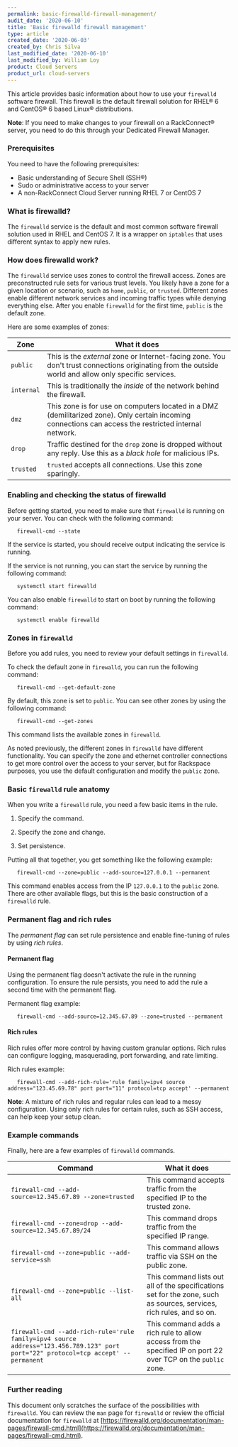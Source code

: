 ```yaml
---
permalink: basic-firewalld-firewall-management/
audit_date: '2020-06-10'
title: 'Basic firewalld firewall management'
type: article
created_date: '2020-06-03'
created_by: Chris Silva
last_modified_date: '2020-06-10'
last_modified_by: William Loy
product: Cloud Servers
product_url: cloud-servers
---
```


This article provides basic information about how to use your `firewalld` software firewall. This firewall is the default firewall solution for RHEL&reg; 6 and CentOS&reg; 6 based Linux&reg; distributions. 

**Note**: If you need to make changes to your firewall on a RackConnect&reg; server, you need to do this through your Dedicated Firewall Manager. 

### Prerequisites

You need to have the following prerequisites:

- Basic understanding of Secure Shell (SSH&reg;)
- Sudo or administrative access to your server
- A non-RackConnect Cloud Server running RHEL 7 or CentOS 7

### What is firewalld?

The `firewalld` service is the default and most common software firewall solution used in RHEL and CentOS 7. It is a wrapper on `iptables` that uses different syntax to apply new rules.

### How does firewalld work?

The `firewalld` service uses zones to control the firewall access. Zones are preconstructed rule sets for various trust levels. You likely have a zone for a given location or scenario, such as `home`, `public`, or `trusted`. Different zones enable different network services and incoming traffic types while denying everything else. After you enable `firewalld` for the first time, `public` is the default zone.

Here are some examples of zones:

| Zone  | What it does  |
|---|---|
| `public`  | This is the *external* zone or Internet-facing zone. You don't trust connections originating from the outside world and allow only specific services. |
|  `internal` | This is traditionally the *inside* of the network behind the firewall.  |
|  `dmz` | This zone is for use on computers located in a DMZ (demilitarized zone). Only certain incoming connections can access the restricted internal network.  |
|  `drop` | Traffic destined for the `drop` zone is dropped without any reply. Use this as a *black hole* for malicious IPs. |
|  `trusted` | `trusted` accepts all connections. Use this zone sparingly.  |


### Enabling and checking the status of firewalld

Before getting started, you need to make sure that `firewalld` is running on your server. You can check with the following command:

       firewall-cmd --state

If the service is started, you should receive output indicating the service is running. 

If the service is not running, you can start the service by running the following command:

       systemctl start firewalld

You can also enable `firewalld` to start on boot by running the following command:

       systemctl enable firewalld


### Zones in `firewalld`

Before you add rules, you need to review your default settings in `firewalld`. 

To check the default zone in `firewalld`, you can run the following command:

       firewall-cmd --get-default-zone

By default, this zone is set to `public`. You can see other zones by using the following command:

       firewall-cmd --get-zones

This command lists the available zones in `firewalld`. 

As noted previously, the different zones in `firewalld` have different functionality. You can specify the zone and ethernet controller connections to get more control over the access to your server, but for Rackspace purposes, you use the default configuration and modify the `public` zone. 


### Basic `firewalld` rule anatomy

When you write a `firewalld` rule, you need a few basic items in the rule. 

1. Specify the command.

2. Specify the zone and change.

3. Set persistence.


Putting all that together, you get something like the following example:

       firewall-cmd --zone=public --add-source=127.0.0.1 --permanent

This command enables access from the IP `127.0.0.1` to the `public` zone. There are other available flags, but this is the basic construction of a `firewalld` rule. 


### Permanent flag and rich rules

The *permanent flag* can set rule persistence and enable fine-tuning of rules by using *rich rules*.

#### Permanent flag

Using the permanent flag doesn't activate the rule in the running configuration. To ensure the rule persists, you need to add the rule a second time with the permanent flag. 

Permanent flag example:

       firewall-cmd --add-source=12.345.67.89 --zone=trusted --permanent


#### Rich rules

Rich rules offer more control by having custom granular options. Rich rules can configure logging, masquerading, port forwarding, and rate limiting.

Rich rules example:

       firewall-cmd --add-rich-rule='rule family=ipv4 source address="123.45.69.78" port port="11" protocol=tcp accept' --permanent


**Note**: A mixture of rich rules and regular rules can lead to a messy configuration. Using only rich rules for certain rules, such as SSH access, can help keep your setup clean.


### Example commands

Finally, here are a few examples of `firewalld` commands. 

| Command  | What it does  |
|---|---|
| `firewall-cmd --add-source=12.345.67.89 --zone=trusted`  | This command accepts traffic from the specified IP to the trusted zone. |
|  `firewall-cmd --zone=drop --add-source=12.345.67.89/24` | This command drops traffic from the specified IP range. |
|  `firewall-cmd --zone=public --add-service=ssh`	 | This command allows traffic via SSH on the public zone. |
|  `firewall-cmd --zone=public --list-all` | This command lists out all of the specifications set for the zone, such as sources, services, rich rules, and so on. |
|  `firewall-cmd --add-rich-rule='rule family=ipv4 source address="123.456.789.123" port port="22" protocol=tcp accept' --permanent` | This command adds a rich rule to allow access from the specified IP on port 22 over TCP on the `public` zone.  |


### Further reading

This document only scratches the surface of the possibilities with `firewalld`. You can review the `man` page for `firewalld` or review the official documentation for `firewalld` at [https://firewalld.org/documentation/man-pages/firewall-cmd.html](https://firewalld.org/documentation/man-pages/firewall-cmd.html).
